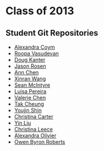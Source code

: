 Class of 2013
=============


Student Git Repositories
------------------------

* [Alexandra Coym](https://github.com/arcoym/printingcodeassignments)
* [Roopa Vasudevan](https://github.com/rouxpz/printing-code)
* [Doug Kanter](https://github.com/dougkanter/printing_code)
* [Jason Rosen](https://github.com/jasonsrosen)
* [Ann Chen](https://github.com/annhchen/PrintingCode)
* [Xinran Wang](https://github.com/xinranwang/PrintingCode)
* [Sean McIntyre](https://github.com/boxysean/itp-printingcode)
* [Luisa Pereira](https://github.com/luisaph/printing_code)
* [Valerie Chen](https://github.com/valeriejean/printingcode)
* [Tak Cheung](https://github.com/gettak/PrintingCode)
* [Youjin Shin](https://github.com/YoujinShin/ThePrintingCode)
* [Christina Carter](https://github.com/itschristinith/printing-code)
* [Yin Liu](https://github.com/yinnie/printingcode)
* [Christina Leece](https://github.com/clleece/PrintingCode)
* [Alexandra Olivier](https://github.com/aolivier/Alex_Printing_Code)
* [Owen Byron Roberts](https://github.com/owenroberts/printing-code)